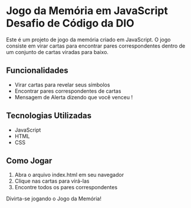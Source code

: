 # Jogo da Memória em JavaScript Desafio de Código da DIO

Este é um projeto de jogo da memória criado em JavaScript. 
O jogo consiste em virar cartas para encontrar pares correspondentes dentro de um conjunto de cartas viradas para baixo.

## Funcionalidades

- Virar cartas para revelar seus símbolos
- Encontrar pares correspondentes de cartas
- Mensagem de Alerta dizendo que você venceu !

## Tecnologias Utilizadas

- JavaScript
- HTML
- CSS

## Como Jogar

1. Abra o arquivo index.html em seu navegador
2. Clique nas cartas para virá-las
3. Encontre todos os pares correspondentes

Divirta-se jogando o Jogo da Memória!
